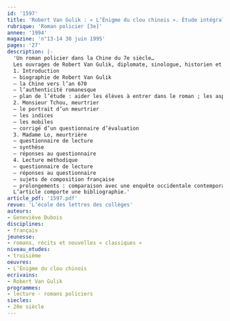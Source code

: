 ```yaml
---
id: '1597'
title: 'Robert Van Gulik : « L’Énigme du clou chinois ». Étude intégrale'
rubrique: 'Roman policier [3e]'
annee: '1994'
magazine: 'n°13-14 30 juin 1995'
pages: '27'
description: |-
  'Un roman policier dans la Chine du 7e siècle…
  Les ouvrages de Robert Van Gulik, diplomate, sinologue, historien et esthète, sont des romans policiers très particuliers, puisqu’ils se déroulent sous les T’ang, dans la Chine impériale du 7e siècle après Jésus-Christ. Leur documentation, d’une extraordinaire richesse, leurs intrigues, multiples, et leur style, d’une grande pureté, méritent bien un détour par ce qui n’est qu’en apparence de la paralittérature.
  1. Introduction
  – biographie de Robert Van Gulik
  – la Chine vers l’an 670
  – l’authenticité romanesque
  – plan de l’étude : aider les élèves à entrer dans le roman ; les aspects événementiels
  2. Monsieur Tchou, meurtrier
  – le portrait d’un meurtrier
  – les indices
  – les mobiles
  – corrigé d’un questionnaire d’évaluation
  3. Madame Lo, meurtrière
  – questionnaire de lecture
  – synthèse
  – réponses au questionnaire
  4. Lecture méthodique
  – questionnaire de lecture
  – réponses au questionnaire
  – sujets de composition française
  – prolongements : comparaison avec une enquête occidentale contemporaine ; la narration comme labyrinthe
  L’article comporte une bibliographie.'
article_pdf: '1597.pdf'
revue: 'L’école des lettres des collèges'
auteurs:
- Geneviève Dubois
disciplines:
- français
jeunesse:
- romans, récits et nouvelles « classiques »
niveau_etudes:
- troisième
oeuvres:
- L’Énigme du clou chinois
ecrivains:
- Robert Van Gulik
programmes:
- lecture - romans policiers
siecles:
- 20e siècle
---
```

